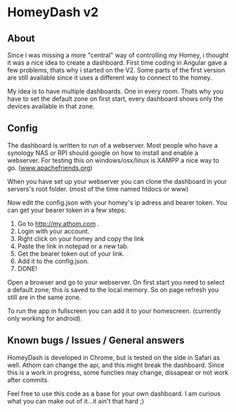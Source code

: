 # HomeyDash v2

## About
Since i was missing a more "central" way of controlling my Homey, i thought it was a nice idea to create a dashboard.
First time coding in Angular gave a few problems, thats why i started on the V2. Some parts of the first version are still available since it uses a different way to connect to the homey.

My idea is to have multiple dashboards. One in every room.
Thats why you have to set the default zone on first start, every dashboard shows only the devices available in that zone.

## Config
The dashboard is written to run of a webserver.
Most people who have a synology NAS or RPI should google on how to install and enable a webserver.
For testing this on windows/osx/linux is XAMPP a nice way to go. (www.apachefriends.org)

When you have set up your webserver you can clone the dashboard in your servers's root folder. (most of the time named htdocs or www)

Now edit the config.json with your homey's ip adress and bearer token.
You can get your bearer token in a few steps:
  1. Go to http://my.athom.com .
  2. Login with your account.
  3. Right click on your homey and copy the link
  4. Paste the link in notepad or a new tab.
  5. Get the bearer token out of your link.
  6. Add it to the config.json.
  7. DONE!

Open a browser and go to your webserver.
On first start you need to select a default zone, this is saved to the local memory. So on page refresh you still are in the same zone.

To run the app in fullscreen you can add it to your homescreen. (currently only working for android).

## Known bugs / Issues / General answers
HomeyDash is developed in Chrome, but is tested on the side in Safari as well.
Athom can change the api, and this might break the dashboard.
Since this is a work in progress, some functies may change, dissapear or not work after commits.

Feel free to use this code as a base for your own dashboard. I am curious what you can make out of it...it ain't that hard ;)
